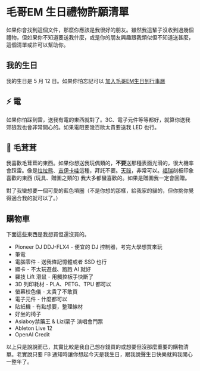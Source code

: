 # 毛哥EM 生日禮物許願清單

如果你會找到這個文件，那麼你應該是我很好的朋友。雖然我這輩子沒收到過幾個禮物，但如果你不知道要送我什麼，或是你的朋友興趣跟我類似但不知道送甚麼，這個清單或許可以幫助你。

## 我的生日

我的生日是 5 月 12 日。如果你怕忘記可以 [加入毛哥EM生日到行事曆](https://calendar.google.com/calendar/r/eventedit?text=毛哥EM生日&dates=20070512T000000Z/20070512T010000Z&recur=RRULE:FREQ=YEARLY)

## ⚡️ 電
如果你怕踩到雷，送我有電的東西就對了。3C、電子元件等等都好，就算你送我郊狼我也會非常開心的。如果電阻要幾百歐太貴要送我 LED 也行。

## 🦊 毛茸茸

我喜歡毛茸茸的東西。如果你想送我玩偶類的，**不要**送那種表面光滑的，很大機率會踩雷。像是[拉拉熊](https://www.google.com/search?q=%E6%8B%89%E6%8B%89%E7%86%8A)、[吉伊卡哇](https://www.google.com/search?q=%E5%90%89%E4%BC%8A%E5%8D%A1%E5%93%87)這種，拜託不要。[天祿](https://www.google.com/search?q=%E6%9C%89%E7%8D%B8%E7%84%89+%E5%A4%A9%E7%A5%BF&udm=2)，非常可以。[福瑞](https://emtech.cc/post/furry-intro/)刻板印象喜歡的東西 (玩具、贈圖之類的) 我大多都蠻喜歡的。如果是贈圖我一定會回贈。

對了我蠻想要一個可愛的藍色項圈（不是你想的那樣，給我家的貓的，但你挑你覺得適合我的就可以了。）

## 購物車

下面這些東西是我想買但還沒買的。

* Pioneer DJ DDJ-FLX4 - 便宜的 DJ 控制器，考完大學想買來玩
* 筆電
* 電腦零件 - 送我條記憶體或者 SSD 也行
* 顯卡 - 不太玩遊戲、跑跑 AI 就好
* 羅技 Lift 滑鼠 - 用觸控板手快斷了
* 3D 列印耗材 - PLA、PETG、TPU 都可以
* 螢幕校色儀 - 太貴了不敢買
* 電子元件 - 什麼都可以
* 貼紙機 - 有點想要，整理線材
* 好坐的椅子
* Asiaboy禁藥王 & Lizi栗子 演唱會門票
* Ableton Live 12
* OpenAI Credit

以上只是說說而已，其實比較是我自己想存錢買的或想要但沒那麼重要的購物清單。老實說只要 FB 通知時讓你想起今天是我生日，跟我說聲生日快樂就夠我開心一整年了。
